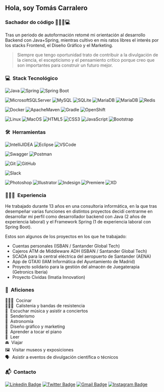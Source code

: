 ## Hola, soy Tomás Carralero

### Sachador do código 👨🏻‍🌾💻

Tras un periodo de autoformación retomé mi orientación al desarrollo Backend con Java+Spring, mientras cultivo en mis ratos libres el interés por los stacks Frontend, el Diseño Gráfico y el Marketing. <br>

> Siempre que tengo oportunidad trato de contribuir a la divulgación de la ciencia, el escepticismo y el pensamiento crítico porque creo que son importantes para construir un futuro mejor.

### 💻 &nbsp;Stack Tecnológico

![Java](https://img.shields.io/badge/Java-ED8B00?style=plastic&logo=java&logoColor=white)
![Spring](https://img.shields.io/badge/Spring-6DB33F?style=plastic&logo=spring&logoColor=white)
![Spring Boot](https://img.shields.io/badge/Spring_Boot-F2F4F9?style=plastic&logo=spring-boot)


![MicrosoftSQLServer](https://img.shields.io/badge/Microsoft%20SQL%20Server-CC2927?style=plastic&logo=microsoft%20sql%20server&logoColor=white)
![MySQL](https://img.shields.io/badge/MySQL-005C84?style=plastic&logo=mysql&logoColor=white)
![SQLite](https://img.shields.io/badge/SQLite-07405E?style=plastic&logo=sqlite&logoColor=white)
![MariaDB](https://img.shields.io/badge/MariaDB-003545?style=plastic&logo=mariadb&logoColor=white)
![MariaDB](https://img.shields.io/badge/MariaDB-003545?style=plastic&logo=mariadb&logoColor=white)
![Redis](https://img.shields.io/badge/redis-%23DD0031.svg?&style=plastic&logo=redis&logoColor=white)

![Docker](https://img.shields.io/badge/Docker-2CA5E0?style=plastic&logo=docker&logoColor=white)
![ApacheMaven](https://img.shields.io/badge/apache_maven-C71A36?style=plastic&logo=apachemaven&logoColor=white)
![Gradle](https://img.shields.io/badge/gradle-02303A?style=plastic&logo=gradle&logoColor=white)
![OpenShift](https://img.shields.io/badge/RedHat-OpenShift-red?style=plastic&logo=redhat&logoColor=white)

![Linux](https://img.shields.io/badge/Linux-FCC624?style=plastic&logo=linux&logoColor=black)
![MacOS](https://img.shields.io/badge/mac%20os-000000?style=plastic&logo=apple&logoColor=white)
![HTML5](https://img.shields.io/badge/-HTML5-E34F26?style=plastic&logo=html5&logoColor=white)
![CSS3](https://img.shields.io/badge/-CSS3-1572B6?style=plastic&logo=css3&logoColor=white)
![JavaScript](https://img.shields.io/badge/-JavaScript-F7DF1E?style=plastic&logo=JavaScript&logoColor=black)
![Bootstrap](https://img.shields.io/badge/Bootstrap-563D7C?style=plastic&logo=bootstrap&logoColor=white)


### 🛠 &nbsp;Herramientas


![IntelliJIDEA](https://img.shields.io/badge/IntelliJIDEA-000000.svg?style=plastic&logo=intellij-idea&logoColor=white)
![Eclipse](https://img.shields.io/badge/Eclipse-2C2255?style=plastic&logo=eclipse&logoColor=white)
![VSCode](https://img.shields.io/badge/Visual_Studio_Code-0078D4?style=plastic&logo=visual%20studio%20code&logoColor=white)

![Swagger](https://img.shields.io/badge/Swagger-85EA2D?style=plastic&logo=Swagger&logoColor=white)
![Postman](https://img.shields.io/badge/Postman-FF6C37?style=plastic&logo=Postman&logoColor=white)

![Git](https://img.shields.io/badge/-Git-F05032?style=plastic&logo=git&logoColor=white)
![GitHub](https://img.shields.io/badge/GitHub-100000?style=plastic&logo=github&logoColor=white)

![Slack](https://img.shields.io/badge/Slack-4A154B?style=plastic&logo=slack&logoColor=white)

![Photoshop](https://img.shields.io/badge/Adobe-Photoshop-31A8FF?style=plastic&logo=Adobe-Photoshop&labelColor=0a446b&logoWidth=15)
![Illustrator](https://img.shields.io/badge/Adobe%20Illustrator-FF9A00?style=plastic&logo=adobe%20illustrator&logoColor=white)
![Indesign](https://img.shields.io/badge/Adobe%20InDesign-FF3366?style=plastic&logo=Adobe%20InDesign&logoColor=white)
![Premiere](https://img.shields.io/badge/Adobe-Premiere%20Pro-9999FF?style=plastic&logo=Adobe-Premiere%20Pro&labelColor=2f2f5b&logoWidth=15)
![XD](https://img.shields.io/badge/Adobe%20XD-470137?style=plastic&logo=Adobe%20XD&logoColor=#FF61F6)

### 👨🏻‍💻 &nbsp;Experiencia

He trabajado durante 13 años en una consultoria informática, en la que tras desempeñar varias funciones en distintos proyectos decidí centrarme en desarrollar mi perfil como desarrollador backend con Java (2 años de experiencia laboral) y el Framework Spring (1 de experiencia laboral con Spring Boot).<br>

Estos son algunos de los proyectos en los que he trabajado:

* Cuentas personales (ISBAN / Santander Global Tech)
* Cajeros ATM de Middleware ADH (ISBAN / Santander Global Tech)
* SCADA para la central eléctrica del aeropuerto de Santander (AENA)
* App de GTAXI (IAM Informática del Ayuntamiento de Madrid)
* Proyecto solidario para la gestión del almacén de Juegaterapia (Getronics Iberia)
* Proyecto Cividas (Imatia Innovation)

### 🚀 &nbsp;Aficiones

👨🏻‍🍳 &nbsp;Cocinar<br>
🤸🏻‍♂️ &nbsp;Calistenia y bandas de resistencia<br>
🎸 &nbsp;Escuchar música y asistir a conciertos<br>
🌲 &nbsp;Senderismo<br>
🔭 &nbsp;Astronomía<br>
🎨 &nbsp;Diseño gráfico y marketing<br>
🎹 &nbsp;Aprender a tocar el piano<br>
📗 &nbsp;Leer<br>
🚘 &nbsp;Viajar<br>
🖼️ &nbsp;Visitar museos y exposiciones<br>
🗣 &nbsp;Asistir a eventos de divulgación científica o técnicos<br>

### 📬 &nbsp;Contacto

[![Linkedin Badge](https://img.shields.io/badge/-TomásCarralero-blue?style=plastic&logo=Linkedin&logoColor=white&link=https://www.linkedin.com/in/tomascarralero/)](https://www.linkedin.com/in/tomascarralero/)
[![Twitter Badge](https://img.shields.io/badge/TomásCarralero-1DA1F2?style=plastic&logo=twitter&logoColor=white&link=https://twitter.com/tomascarralero)](https://twitter.com/tomascarralero)
[![Gmail Badge](https://img.shields.io/badge/-tcarralero@gmail.com-c14438?style=plastic&logo=Gmail&logoColor=white&link=mailto:tcarralero@gmail.com)](mailto:tcarralero@gmail.com)
[![Instagram Badge](https://img.shields.io/badge/-TomásCarralero-purple?style=plastic&logo=instagram&logoColor=white&link=https://www.instagram.com/tezeze/)](https://www.instagram.com/tezeze/)
